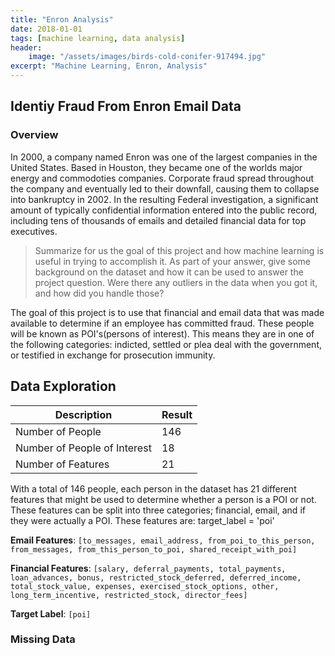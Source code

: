 ```yaml
---
title: "Enron Analysis"
date: 2018-01-01
tags: [machine learning, data analysis]
header:
    image: "/assets/images/birds-cold-conifer-917494.jpg"
excerpt: "Machine Learning, Enron, Analysis"
---
```


## Identiy Fraud From Enron Email Data

### Overview

In 2000, a company named Enron was one of the largest companies in the United States. Based in Houston, they became one of the worlds major energy and commodoties companies. Corporate fraud spread throughout the company and eventually led to their downfall, causing them to collapse into bankruptcy in 2002. In the resulting Federal investigation, a significant amount of typically confidential information entered into the public record, including tens of thousands of emails and detailed financial data for top executives.

>Summarize for us the goal of this project and how machine learning is useful in trying to accomplish it. As part of your answer, give some background on the dataset and how it can be used to answer the project question. Were there any outliers in the data when you got it, and how did you handle those?

The goal of this project is to use that financial and email data that was made available to determine if an employee has committed fraud. These people will be known as POI's(persons of interest). This means they are in one of the following categories: indicted, settled or plea deal with the government, or testified in exchange for prosecution immunity.

## Data Exploration

| Description | Result |
|----------- | ------|
|Number of People| 146|
|Number of People of Interest| 18 |
|Number of Features | 21 |

With a total of 146 people, each person in the dataset has 21 different features that might be used to determine whether a person is a POI or not. These features can be split into three categories; financial, email, and if they were actually a POI. These features are:
target_label = 'poi'

**Email Features**: `[to_messages, email_address, from_poi_to_this_person, from_messages, from_this_person_to_poi, shared_receipt_with_poi]`

**Financial Features**: `[salary, deferral_payments, total_payments, loan_advances, bonus, restricted_stock_deferred, deferred_income, total_stock_value, expenses, exercised_stock_options, other, long_term_incentive, restricted_stock, director_fees]`

**Target Label**: `[poi]`

### Missing Data